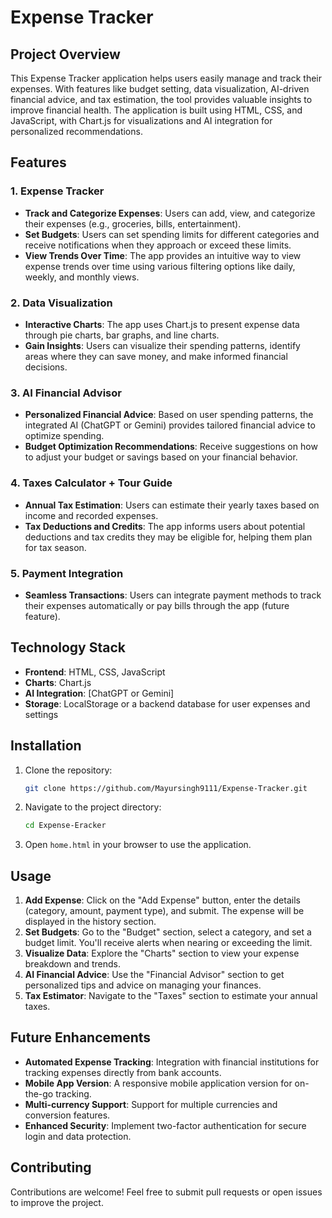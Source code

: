 
# **Expense Tracker**

## **Project Overview**

This Expense Tracker application helps users easily manage and track their expenses. With features like budget setting, data visualization, AI-driven financial advice, and tax estimation, the tool provides valuable insights to improve financial health. The application is built using HTML, CSS, and JavaScript, with Chart.js for visualizations and AI integration for personalized recommendations.

## **Features**

### 1. **Expense Tracker**
   - **Track and Categorize Expenses**: Users can add, view, and categorize their expenses (e.g., groceries, bills, entertainment).
   - **Set Budgets**: Users can set spending limits for different categories and receive notifications when they approach or exceed these limits.
   - **View Trends Over Time**: The app provides an intuitive way to view expense trends over time using various filtering options like daily, weekly, and monthly views.

### 2. **Data Visualization**
   - **Interactive Charts**: The app uses Chart.js to present expense data through pie charts, bar graphs, and line charts.
   - **Gain Insights**: Users can visualize their spending patterns, identify areas where they can save money, and make informed financial decisions.

### 3. **AI Financial Advisor**
   - **Personalized Financial Advice**: Based on user spending patterns, the integrated AI (ChatGPT or Gemini) provides tailored financial advice to optimize spending.
   - **Budget Optimization Recommendations**: Receive suggestions on how to adjust your budget or savings based on your financial behavior.

### 4. **Taxes Calculator + Tour Guide**
   - **Annual Tax Estimation**: Users can estimate their yearly taxes based on income and recorded expenses.
   - **Tax Deductions and Credits**: The app informs users about potential deductions and tax credits they may be eligible for, helping them plan for tax season.

### 5. **Payment Integration**
   - **Seamless Transactions**: Users can integrate payment methods to track their expenses automatically or pay bills through the app (future feature).

## **Technology Stack**
- **Frontend**: HTML, CSS, JavaScript
- **Charts**: Chart.js
- **AI Integration**: [ChatGPT or Gemini]
- **Storage**: LocalStorage or a backend database for user expenses and settings

## **Installation**

1. Clone the repository:
   ```bash
   git clone https://github.com/Mayursingh9111/Expense-Tracker.git
   ```
2. Navigate to the project directory:
   ```bash
   cd Expense-Eracker
   ```
3. Open `home.html` in your browser to use the application.

## **Usage**

1. **Add Expense**: Click on the "Add Expense" button, enter the details (category, amount, payment type), and submit. The expense will be displayed in the history section.
2. **Set Budgets**: Go to the "Budget" section, select a category, and set a budget limit. You'll receive alerts when nearing or exceeding the limit.
3. **Visualize Data**: Explore the "Charts" section to view your expense breakdown and trends.
4. **AI Financial Advice**: Use the "Financial Advisor" section to get personalized tips and advice on managing your finances.
5. **Tax Estimator**: Navigate to the "Taxes" section to estimate your annual taxes.

## **Future Enhancements**
- **Automated Expense Tracking**: Integration with financial institutions for tracking expenses directly from bank accounts.
- **Mobile App Version**: A responsive mobile application version for on-the-go tracking.
- **Multi-currency Support**: Support for multiple currencies and conversion features.
- **Enhanced Security**: Implement two-factor authentication for secure login and data protection.

## **Contributing**

Contributions are welcome! Feel free to submit pull requests or open issues to improve the project.



